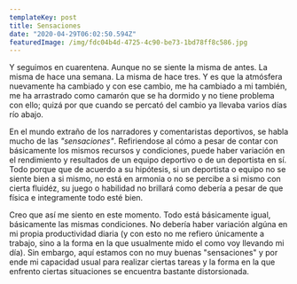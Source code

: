 ```yaml
---
templateKey: post
title: Sensaciones
date: "2020-04-29T06:02:50.594Z"
featuredImage: /img/fdc04b4d-4725-4c90-be73-1bd78ff8c586.jpg
---
```

Y seguimos en cuarentena. Aunque no se siente la misma de antes. La misma de hace una semana. La misma de hace tres. Y es que la atmósfera nuevamente ha cambiado y con ese cambio, me ha cambiado a mi también, me ha arrastrado como camarón que se ha dormido y no tiene problema con ello; quizá por que cuando se percató del cambio ya llevaba varios días río abajo.

En el mundo extraño de los narradores y comentaristas deportivos, se habla mucho de las *"sensaciones"*. Refiriendose al cómo a pesar de contar con básicamente los mismos recursos y condiciones, puede haber variación en el rendimiento y resultados de un equipo deportivo o de un deportista en sí. Todo porque que de acuerdo a su hipótesis, si un deportista o equipo no se siente bien a si mismo, no está en armonia o no se percibe a si mismo con cierta fluidéz, su juego o habilidad no brillará como debería a pesar de que física e integramente todo esté bien.

Creo que así me siento en este momento. Todo está básicamente igual, básicamente las mismas condiciones. No debería haber variación algúna en mi propia productividad diaria (y con esto no me refiero únicamente a trabajo, sino a la forma en la que usualmente mido el como voy llevando mi día). Sin embargo, aquí estamos con no muy buenas "sensaciones" y por ende mi capacidad usual para realizar ciertas tareas y la forma en la que enfrento ciertas situaciones se encuentra bastante distorsionada.